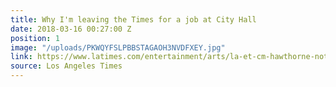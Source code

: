 ```yaml
---
title: Why I'm leaving the Times for a job at City Hall
date: 2018-03-16 00:27:00 Z
position: 1
image: "/uploads/PKWQYFSLPBBSTAGAOH3NVDFXEY.jpg"
link: https://www.latimes.com/entertainment/arts/la-et-cm-hawthorne-notebook-20180312-story.html
source: Los Angeles Times
---
```


